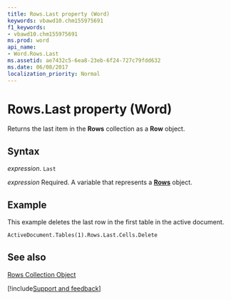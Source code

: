 ```yaml
---
title: Rows.Last property (Word)
keywords: vbawd10.chm155975691
f1_keywords:
- vbawd10.chm155975691
ms.prod: word
api_name:
- Word.Rows.Last
ms.assetid: ae7432c5-6ea8-23eb-6f24-727c79fdd632
ms.date: 06/08/2017
localization_priority: Normal
---
```



# Rows.Last property (Word)

Returns the last item in the  **Rows** collection as a **Row** object.


## Syntax

_expression_. `Last`

_expression_ Required. A variable that represents a **[Rows](Word.Rows.md)** object.


## Example

This example deletes the last row in the first table in the active document.


```vb
ActiveDocument.Tables(1).Rows.Last.Cells.Delete
```


## See also


[Rows Collection Object](Word.rows.md)

[!include[Support and feedback](~/includes/feedback-boilerplate.md)]